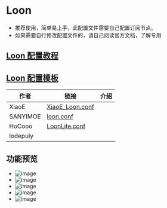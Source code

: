 # Loon
- 推荐使用，简单易上手，此配置文件需要自己配置订阅节点。
- 如果需要自行修改配置文件的，请自己阅读官方文档，了解专用

## [Loon 配置教程](https://github.com/LaolunsiG/XiaoE_PCR/tree/main/Config_File/Loon/Loon%20%E9%85%8D%E7%BD%AE%E6%95%99%E7%A8%8B)

## [Loon 配置模板](https://github.com/LaolunsiG/XiaoE_PCR/tree/main/Config_File/Loon/Config)

| 作者       | 链接                                                                                                             | 介绍  |
| -------- | -------------------------------------------------------------------------------------------------------------- | --- |
| XiaoE    | [XiaoE_Loon.conf](https://raw.githubusercontent.com/LaolunsiG/XiaoE_PCR/main/Config_File/Loon/Config/XiaoE_Loon.conf) |     |
| SANYIMOE | [loon.conf](https://github.com/SANYIMOE/Quan_Shado_Conf/blob/master/conf/loon.conf)                            |     |
| HoCooo   | [LoonLite.conf](https://github.com/HoCooo/Loon/blob/main/LoonLite.conf)                                        |     |
| lodepuly |                                                                                                                |     |

## 功能预览
- ![image](https://github.com/LaolunsiG/XiaoE_PCR/blob/main/Config_File/Loon/Pictures/1.jpg?raw=true)
- ![image](https://github.com/LaolunsiG/XiaoE_PCR/blob/main/Config_File/Loon/Pictures/2.jpg?raw=true)
- ![image](https://github.com/LaolunsiG/XiaoE_PCR/blob/main/Config_File/Loon/Pictures/3.jpg?raw=true)
- ![image](https://github.com/LaolunsiG/XiaoE_PCR/blob/main/Config_File/Loon/Pictures/4.jpg?raw=true)
- ![image](https://github.com/LaolunsiG/XiaoE_PCR/blob/main/Config_File/Loon/Pictures/5.jpg?raw=true)



